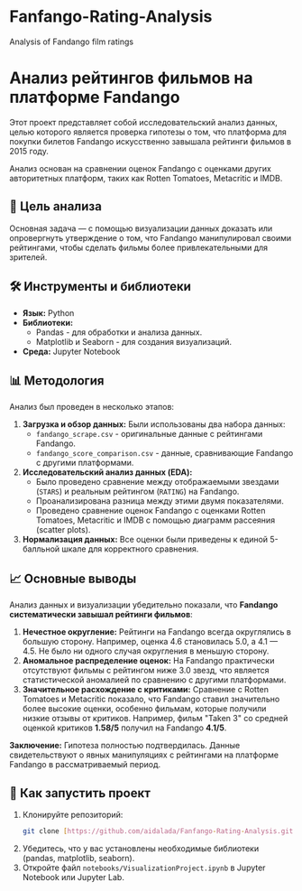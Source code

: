 # Fanfango-Rating-Analysis
Analysis of Fandango film ratings

# Анализ рейтингов фильмов на платформе Fandango

Этот проект представляет собой исследовательский анализ данных, целью которого является проверка гипотезы о том, что платформа для покупки билетов Fandango искусственно завышала рейтинги фильмов в 2015 году.

Анализ основан на сравнении оценок Fandango с оценками других авторитетных платформ, таких как Rotten Tomatoes, Metacritic и IMDB.

## 🎯 Цель анализа

Основная задача — с помощью визуализации данных доказать или опровергнуть утверждение о том, что Fandango манипулировал своими рейтингами, чтобы сделать фильмы более привлекательными для зрителей.

## 🛠️ Инструменты и библиотеки

* **Язык:** Python
* **Библиотеки:**
    * Pandas - для обработки и анализа данных.
    * Matplotlib и Seaborn - для создания визуализаций.
* **Среда:** Jupyter Notebook

## 📊 Методология

Анализ был проведен в несколько этапов:

1.  **Загрузка и обзор данных:** Были использованы два набора данных:
    * `fandango_scrape.csv` - оригинальные данные с рейтингами Fandango.
    * `fandango_score_comparison.csv` - данные, сравнивающие Fandango с другими платформами.
2.  **Исследовательский анализ данных (EDA):**
    * Было проведено сравнение между отображаемыми звездами (`STARS`) и реальным рейтингом (`RATING`) на Fandango.
    * Проанализирована разница между этими двумя показателями.
    * Проведено сравнение оценок Fandango с оценками Rotten Tomatoes, Metacritic и IMDB с помощью диаграмм рассеяния (scatter plots).
3.  **Нормализация данных:** Все оценки были приведены к единой 5-балльной шкале для корректного сравнения.

## 📈 Основные выводы

Анализ данных и визуализации убедительно показали, что **Fandango систематически завышал рейтинги фильмов**:

1.  **Нечестное округление:** Рейтинги на Fandango всегда округлялись в большую сторону. Например, оценка 4.6 становилась 5.0, а 4.1 — 4.5. Не было ни одного случая округления в меньшую сторону.
2.  **Аномальное распределение оценок:** На Fandango практически отсутствуют фильмы с рейтингом ниже 3.0 звезд, что является статистической аномалией по сравнению с другими платформами.
3.  **Значительное расхождение с критиками:** Сравнение с Rotten Tomatoes и Metacritic показало, что Fandango ставил значительно более высокие оценки, особенно фильмам, которые получили низкие отзывы от критиков. Например, фильм "Taken 3" со средней оценкой критиков **1.58/5** получил на Fandango **4.1/5**.

**Заключение:** Гипотеза полностью подтвердилась. Данные свидетельствуют о явных манипуляциях с рейтингами на платформе Fandango в рассматриваемый период.

## 🚀 Как запустить проект

1.  Клонируйте репозиторий:
    ```bash
    git clone [https://github.com/aidalada/Fanfango-Rating-Analysis.git](https://github.com/aidalada/Fanfango-Rating-Analysis.git)
    ```
2.  Убедитесь, что у вас установлены необходимые библиотеки (pandas, matplotlib, seaborn).
3.  Откройте файл `notebooks/VisualizationProject.ipynb` в Jupyter Notebook или Jupyter Lab.
